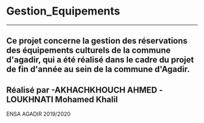 # Gestion_Equipements
----------------------------------------
Ce projet concerne la gestion des réservations des équipements culturels de la commune d'agadir, qui a été réalisé dans le cadre du projet de fin d'année au sein de la commune d'Agadir.
----------------------------------------
Réalisé par -AKHACHKHOUCH AHMED
            -LOUKHNATI Mohamed Khalil
----------------------------------------
ENSA AGADIR 2019/2020
